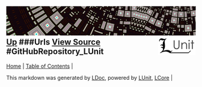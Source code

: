 ![](../Content/LUnit-banner-small.png "")
[<img align="right" src="../Content/LUnit-logo-small.png">](../../README.md)
[Up](Urls.md)
###Urls
[View Source](Urls.md)
#GitHubRepository_LUnit
---

[Home](../../README.md) | [Table of Contents](../../TableOfContents.md) | 


This markdown was generated by [LDoc](https://github.com/CodeSingularity/LDoc), powered by [LUnit](https://github.com/CodeSingularity/LUnit), [LCore](https://github.com/CodeSingularity/LCore) | 

